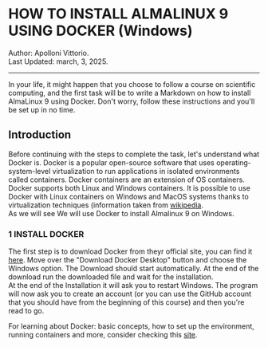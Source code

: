 # HOW TO INSTALL ALMALINUX 9 USING DOCKER (Windows)
Author: Apolloni Vittorio.\
Last Updated: march, 3, 2025.
__________________________________________________________________

In your life, it might happen that you choose to follow a course on scientific computing, and the first task will be to write a Markdown on how to install AlmaLinux 9 using Docker. Don't worry, follow these instructions and you'll be set up in no time.

## Introduction
Before continuing with the steps to complete the task, let's understand what Docker is.
Docker is a popular open-source software that uses operating-system-level virtualization to run applications in isolated environments called containers. Docker containers are an extension of OS containers. Docker supports both Linux and Windows containers. It is possible to use Docker with Linux containers on Windows and MacOS systems thanks to virtualization techniques (information taken from [wikipedia](https://it.wikipedia.org/wiki/Docker).\
As we will see We will use Docker to install Almalinux 9 on Windows. 

### 1 INSTALL DOCKER
The first step is to download Docker from theyr official site, you  can find it [here](https://www.docker.com/). Move over the "Download Docker Desktop" button and choose the Windows option. The Download should start automatically. At the end of the download run the downloaded file and wait for the installation.\
At the end of the Installation it will ask you to restart  Windows. 
The program will now ask you to create an account (or you can use the GitHub account that you should have  from the beginning of this course) and then you're read to go.

For learning about Docker: basic concepts, how to set up the environment, running containers and more, consider checking this [site](https://docs.docker.com/get-started/). 






